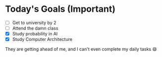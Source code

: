 # Today's Goals (Important)
- [ ] Get to university by 2
- [ ] Attend the damn class
- [x] Study probability in AI
- [x] Study Computer Architecture

They are getting ahead of me, and I can't even complete my daily tasks  :smile: 